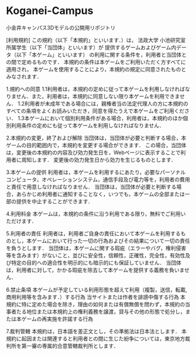 # Koganei-Campus
小金井キャンパス3Dモデルの公開用リポジトリ

[利用規約]
この規約（以下「本規約」といいます．）は，
法政大学 小池研究室所属学生（以下「当団体」といいます）が
提供するゲームおよびゲーム内データ（以下「本ゲーム」といいます）
の利用に関する条件を，利用者と当団体との間で定めるものです．
本規約の条件は本ゲームをご利用いただく方すべてに適用され，
本ゲームを使用することにより，本規約の規定に同意されたものとみなされます．


1.規約への同意
    1.1利用者は，本規約の定めに従って本ゲームを利用しなければなりません．また，利用者は，本規約に同意しない限り本ゲームを利用できません．
    1.2利用者が未成年である場合には，親権者当の法定代理人の方に本規約のすべての条項をよくお読みいただき，同意を得たうえで本ゲームをご利用ください．
    1.3本ゲームにおいて個別利用条件がある場合，利用者は，本規約のほか個別利用条件の定めにも従って本ゲームを利用しなければなりません．

2.本規約の変更，終了および解除
    当団体は，当団体が必要と判断する場合，本ゲームの目的範囲内で，本規約を変更する場合ができます．
    この場合，当団体は，変更後の本規約の内容及び効力発生日を，Webページに表示することで利用者に周知します．
    変更後の効力発生日から効力を生じるものとします．

3.本ゲームの提供
    利用者は，本ゲームを利用するにあたり，必要なパーソナルコンピュータ，オペレーションシステム，通信手段及び電力等を，利用者の費用と責任で用意しなければなりません．
    当団体は，当団体が必要と判断する場合，あらかじめ利用者に通知することなく，いつでも，本ゲームの全部または一部の提供を中止することができます．

4.利用料金
    本ゲームは，本規約の条件に沿う利用である限り，無料でご利用いただけます．

5.利用者の責任
    利用者は，利用者ご自身の責任において本ゲームを利用するものとし，本ゲームにおいて行った一切の行為およびその結果について一切の責任を負うとします．
    当団体は，本ゲームに関する瑕疵（エラーやバグ，権利侵害等を含みます）がないこと，並びに安全性，信頼性，正確性，完全性，有効性及び特定の目的への適合性を明示的にも暗示的にも保証していません．
    当団体は，利用者に対して，かかる瑕疵を除去して本ゲームを提供する義務を負いません．

6.禁止条項
    本ゲームが予定している利用形態を超えて利用（複製，送信，転載, 商用利用等を含みます．）する行為
    当サイトまたは作者を誹謗中傷する行為
    本規約に特に定めた場合を除き，理由の如何または有償無償を問わず，本規約の当事者たる地位または本規約上の権利義務を譲渡，貸与その他の形態で処分し，または本ゲームの再実施を許諾する行為

7.裁判管轄
    本規約は，日本語を差正文とし，その準拠法は日本法とします．
    本規約に起因または関連すると利用者との間に生じた紛争については，東京地方裁判所を第一審の専属的合意管轄裁判所とします．
